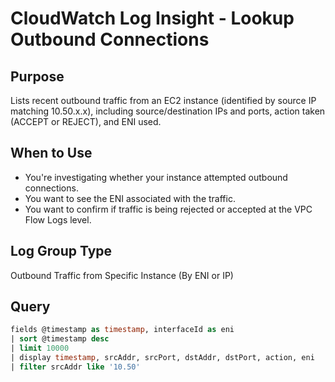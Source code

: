 # CloudWatch Log Insight - Lookup Outbound Connections

## Purpose

Lists recent outbound traffic from an EC2 instance (identified by source IP matching 10.50.x.x), including source/destination IPs and ports, action taken (ACCEPT or REJECT), and ENI used.

## When to Use

- You're investigating whether your instance attempted outbound connections.
- You want to see the ENI associated with the traffic.
- You want to confirm if traffic is being rejected or accepted at the VPC Flow Logs level.

## Log Group Type

Outbound Traffic from Specific Instance (By ENI or IP)

## Query

```sql
fields @timestamp as timestamp, interfaceId as eni
| sort @timestamp desc
| limit 10000
| display timestamp, srcAddr, srcPort, dstAddr, dstPort, action, eni
| filter srcAddr like '10.50'
```
